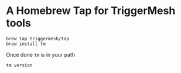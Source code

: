 # A Homebrew Tap for TriggerMesh tools

```
brew tap triggermesh/tap
brew install tm
```

Once done `tm` is in your path

```
tm version
```

